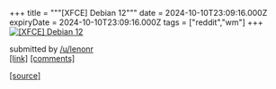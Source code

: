 +++
title = """[XFCE] Debian 12"""
date = 2024-10-10T23:09:16.000Z
expiryDate = 2024-10-10T23:09:16.000Z
tags = ["reddit","wm"]
+++
[![[XFCE] Debian 12](https://preview.redd.it/ct3jfmqhg0ud1.png?width=640&crop=smart&auto=webp&s=43c00ff6349146d8b428059f474f8b0e06de3495 "[XFCE] Debian 12")](https://www.reddit.com/r/unixporn/comments/1g0vvba/xfce_debian_12/)

submitted by [/u/lenonr](https://www.reddit.com/user/lenonr)  
[\[link\]](https://i.redd.it/ct3jfmqhg0ud1.png) [\[comments\]](https://www.reddit.com/r/unixporn/comments/1g0vvba/xfce_debian_12/)

[[source]](https://www.reddit.com/r/unixporn/comments/1g0vvba/xfce_debian_12/)
